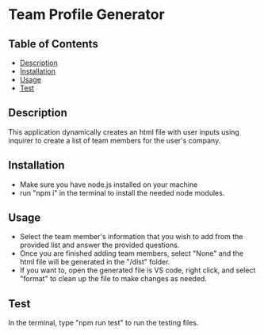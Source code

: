 # Team Profile Generator

## Table of Contents

- [Description](#description)
- [Installation](#installation)
- [Usage](#usage)
- [Test](#test)

## Description

This application dynamically creates an html file with user inputs using inquirer to create a list of team members for the user's company.

## Installation

- Make sure you have node.js installed on your machine
- run "npm i" in the terminal to install the needed node modules.

## Usage

- Select the team member's information that you wish to add from the provided list and answer the provided questions.
- Once you are finished adding team members, select "None" and the html file will be generated in the "/dist" folder.
- If you want to, open the generated file is VS code, right click, and select "format" to clean up the file to make changes as needed.

## Test

In the terminal, type "npm run test" to run the testing files.
